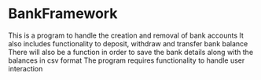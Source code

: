 # BankFramework
This is a program to handle the creation and removal of bank accounts
It also includes functionality to deposit, withdraw and transfer bank balance
There will also be a function in order to save the bank details along with the balances in csv format
The program requires functionality to handle user interaction
